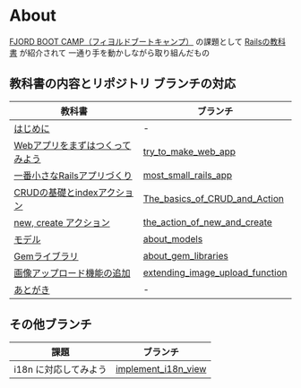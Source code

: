 # About

[FJORD BOOT CAMP（フィヨルドブートキャンプ）](https://bootcamp.fjord.jp/) の課題として [Railsの教科書](http://igarashikuniaki.net/rails_textbook/) が紹介されて 一通り手を動かしながら取り組んだもの

## 教科書の内容とリポジトリ ブランチの対応

|教科書|ブランチ|
|------|--------|
|[はじめに](http://igarashikuniaki.net/rails_textbook/preface.html)| - |
|[Webアプリをまずはつくってみよう](http://igarashikuniaki.net/rails_textbook/my-first-web-app.html)|[try_to_make_web_app](https://github.com/gouf/RailsText_tutorial/tree/try_to_make_web_app)|
|[一番小さなRailsアプリづくり](http://igarashikuniaki.net/rails_textbook/smallest-app.html)|[most_small_rails_app](https://github.com/gouf/RailsText_tutorial/tree/most_small_rails_app)|
|[CRUDの基礎とindexアクション](http://igarashikuniaki.net/rails_textbook/crud.html)|[The_basics_of_CRUD_and_Action](https://github.com/gouf/RailsText_tutorial/tree/The_basics_of_CRUD_and_Action)|
|[new, create アクション](http://igarashikuniaki.net/rails_textbook/new-create.html)|[the_action_of_new_and_create](https://github.com/gouf/RailsText_tutorial/tree/the_action_of_new_and_create)|
|[モデル](http://igarashikuniaki.net/rails_textbook/model.html)|[about_models](https://github.com/gouf/RailsText_tutorial/tree/about_models)|
|[Gemライブラリ](http://igarashikuniaki.net/rails_textbook/gem.html)|[about_gem_libraries](https://github.com/gouf/RailsText_tutorial/tree/about_gem_libraries)|
|[画像アップロード機能の追加](http://igarashikuniaki.net/rails_textbook/picture-upload.html)|[extending_image_upload_function](https://github.com/gouf/RailsText_tutorial/tree/extending_image_upload_function)
|[あとがき](http://igarashikuniaki.net/rails_textbook/postface.html)| - |

## その他ブランチ

|課題|ブランチ|
|----|--------|
|i18n に対応してみよう|[implement_i18n_view](https://github.com/gouf/RailsText_tutorial/tree/implement_i18n_view)
